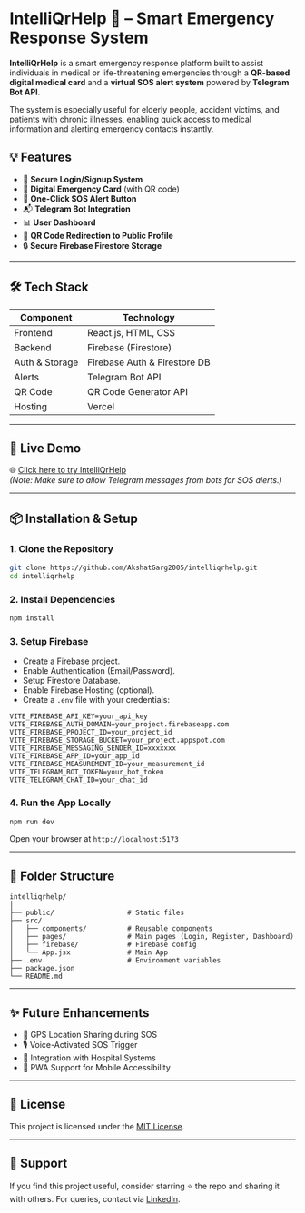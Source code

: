 # IntelliQrHelp 🚨 – Smart Emergency Response System

**IntelliQrHelp** is a smart emergency response platform built to assist individuals in medical or life-threatening emergencies through a **QR-based digital medical card** and a **virtual SOS alert system** powered by **Telegram Bot API**.  

The system is especially useful for elderly people, accident victims, and patients with chronic illnesses, enabling quick access to medical information and alerting emergency contacts instantly.

## 💡 Features

- 🔐 **Secure Login/Signup System**  
- 📄 **Digital Emergency Card** (with QR code)  
- 🚨 **One-Click SOS Alert Button**  
- 📬 **Telegram Bot Integration**  
- 📊 **User Dashboard**  
- 🔗 **QR Code Redirection to Public Profile**  
- 🔒 **Secure Firebase Firestore Storage**

---

## 🛠️ Tech Stack

| Component     | Technology            |
|---------------|------------------------|
| Frontend      | React.js, HTML, CSS    |
| Backend       | Firebase (Firestore)   |
| Auth & Storage| Firebase Auth & Firestore DB |
| Alerts        | Telegram Bot API       |
| QR Code       | QR Code Generator API  |
| Hosting       | Vercel                 |

---

## 🚀 Live Demo

🌐 [Click here to try IntelliQrHelp](https://intelliqrhelp.vercel.app)  
_(Note: Make sure to allow Telegram messages from bots for SOS alerts.)_

---

## 📦 Installation & Setup

### 1. Clone the Repository

```bash
git clone https://github.com/AkshatGarg2005/intelliqrhelp.git
cd intelliqrhelp
````

### 2. Install Dependencies

```bash
npm install
```

### 3. Setup Firebase

* Create a Firebase project.
* Enable Authentication (Email/Password).
* Setup Firestore Database.
* Enable Firebase Hosting (optional).
* Create a `.env` file with your credentials:

```env
VITE_FIREBASE_API_KEY=your_api_key
VITE_FIREBASE_AUTH_DOMAIN=your_project.firebaseapp.com
VITE_FIREBASE_PROJECT_ID=your_project_id
VITE_FIREBASE_STORAGE_BUCKET=your_project.appspot.com
VITE_FIREBASE_MESSAGING_SENDER_ID=xxxxxxx
VITE_FIREBASE_APP_ID=your_app_id
VITE_FIREBASE_MEASUREMENT_ID=your_measurement_id
VITE_TELEGRAM_BOT_TOKEN=your_bot_token
VITE_TELEGRAM_CHAT_ID=your_chat_id
```

### 4. Run the App Locally

```bash
npm run dev
```

Open your browser at `http://localhost:5173`

---

## 🧪 Folder Structure

```
intelliqrhelp/
│
├── public/                  # Static files
├── src/
│   ├── components/          # Reusable components
│   ├── pages/               # Main pages (Login, Register, Dashboard)
│   ├── firebase/            # Firebase config
│   └── App.jsx              # Main App
├── .env                     # Environment variables
├── package.json
└── README.md
```

---

## ✨ Future Enhancements

* 📍 GPS Location Sharing during SOS
* 🎙️ Voice-Activated SOS Trigger
* 🏥 Integration with Hospital Systems
* 📱 PWA Support for Mobile Accessibility

---

## 📄 License

This project is licensed under the [MIT License](LICENSE).

---

## 🤝 Support

If you find this project useful, consider starring ⭐ the repo and sharing it with others.
For queries, contact via [LinkedIn](https://www.linkedin.com/in/akshat-garg-vitbhopal/).
